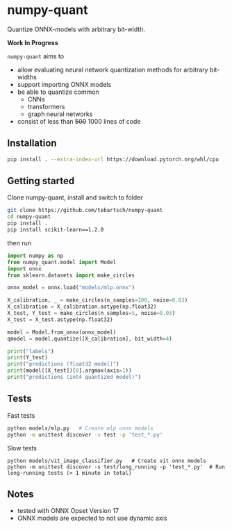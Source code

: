 # numpy-quant

Quantize ONNX-models with arbitrary bit-width.

**Work In Progress**

`numpy-quant` aims to
 
 - allow evaluating neural network quantization methods for arbitrary bit-widths
 - support importing ONNX models
 - be able to quantize common
   - CNNs
   - transformers
   - graph neural networks
 - consist of less than ~~500~~ 1000 lines of code

## Installation

```bash
pip install . --extra-index-url https://download.pytorch.org/whl/cpu
```

## Getting started

Clone numpy-quant, install and switch to folder

```bash
git clone https://github.com/tebartsch/numpy-quant
cd numpy-quant
pip install .
pip install scikit-learn==1.2.0
```

then run

```python
import numpy as np
from numpy_quant.model import Model
import onnx
from sklearn.datasets import make_circles

onnx_model = onnx.load("models/mlp.onnx")

X_calibration, _ = make_circles(n_samples=100, noise=0.03)
X_calibration = X_calibration.astype(np.float32)
X_test, Y_test = make_circles(n_samples=5, noise=0.03)
X_test = X_test.astype(np.float32)

model = Model.from_onnx(onnx_model)
qmodel = model.quantize([X_calibration], bit_width=4)

print("labels")
print(Y_test)
print("predictions (float32 model)")
print(model([X_test])[0].argmax(axis=1))
print("predictions (int4 quantized model)")
```

## Tests

Fast tests
```bash
python models/mlp.py   # Create mlp onnx models
python -m unittest discover -s test -p 'test_*.py' 
```
Slow tests
```
python models/vit_image_classifier.py   # Create vit onnx models
python -m unittest discover -s test/long_running -p 'test_*.py'  # Run long-running tests (> 1 minute in total)
```

## Notes

 - tested with ONNX Opset Version 17
 - ONNX models are expected to not use dynamic axis